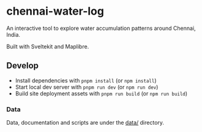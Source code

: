 # chennai-water-log

An interactive tool to explore water accumulation patterns around Chennai, India.

Built with Sveltekit and Maplibre.

## Develop

- Install dependencies with `pnpm install` (or `npm install`)
- Start local dev server with `pnpm run dev` (or `npm run dev`)
- Build site deployment assets with `pnpm run build` (or `npm run build`)

### Data

Data, documentation and scripts are under the [data/](data) directory.
